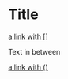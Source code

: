 # Title

[a link with []](https://failtest.com)

Text in between [](something)

[a link with ()](fail-test.html)